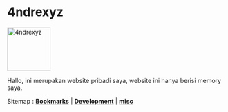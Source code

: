 # 4ndrexyz

<img src="/images/avatar.jpeg" alt="4ndrexyz" style="height: 100px; width:100px;"/>

Hallo, ini merupakan website pribadi saya, website ini hanya berisi memory saya.

Sitemap :
[**Bookmarks**](/bookmarks) | [**Development**](/development) | [**misc**](/misc/feedbacks)
